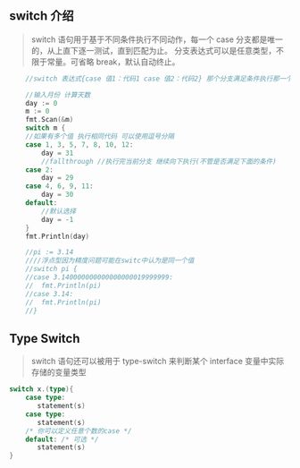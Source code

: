 ## switch 介绍

> switch 语句用于基于不同条件执行不同动作，每一个 case 分支都是唯一的，从上直下逐一测试，直到匹配为止。
> 分支表达式可以是任意类型，不限于常量。可省略 break，默认自动终止。

```go
	//switch 表达式{case 值1：代码1 case 值2：代码2} 那个分支满足条件执行那一个

	//输入月份 计算天数
	day := 0
	m := 0
	fmt.Scan(&m)
	switch m {
	//如果有多个值 执行相同代码 可以使用逗号分隔
	case 1, 3, 5, 7, 8, 10, 12:
		day = 31
		//fallthrough //执行完当前分支 继续向下执行(不管是否满足下面的条件)
	case 2:
		day = 29
	case 4, 6, 9, 11:
		day = 30
	default:
		//默认选择
		day = -1
	}
	fmt.Println(day)
```

```go
	//pi := 3.14
	////浮点型因为精度问题可能在switc中认为是同一个值
	//switch pi {
	//case 3.140000000000000000019999999:
	//	fmt.Println(pi)
	//case 3.14:
	//	fmt.Println(pi)
	//}
```


## Type Switch

> switch 语句还可以被用于 type-switch 来判断某个 interface 变量中实际存储的变量类型

```go
switch x.(type){
    case type:
       statement(s)      
    case type:
       statement(s)
    /* 你可以定义任意个数的case */
    default: /* 可选 */
       statement(s)
} 
```